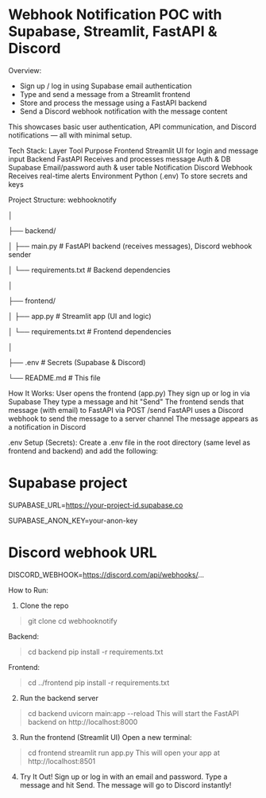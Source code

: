 # **Webhook Notification POC with Supabase, Streamlit, FastAPI & Discord**

Overview:
* Sign up / log in using Supabase email authentication
* Type and send a message from a Streamlit frontend
* Store and process the message using a FastAPI backend
* Send a Discord webhook notification with the message content

This showcases basic user authentication, API communication, and Discord notifications — all with minimal setup.

Tech Stack:
Layer	           Tool	                    Purpose
Frontend	       Streamlit	              UI for login and message input
Backend	         FastAPI	                Receives and processes message
Auth & DB	       Supabase	                Email/password auth & user table
Notification	   Discord Webhook	        Receives real-time alerts
Environment	     Python (.env)	          To store secrets and keys

Project Structure:
webhooknotify

│

├── backend/

│   ├── main.py               # FastAPI backend (receives messages), Discord webhook sender

│   └── requirements.txt      # Backend dependencies

│

├── frontend/

│   ├── app.py                # Streamlit app (UI and logic)

│   └── requirements.txt      # Frontend dependencies

│

├── .env                      # Secrets (Supabase & Discord)

└── README.md                 # This file



How It Works:
User opens the frontend (app.py)
They sign up or log in via Supabase
They type a message and hit "Send"
The frontend sends that message (with email) to FastAPI via POST /send
FastAPI uses a Discord webhook to send the message to a server channel
The message appears as a notification in Discord


.env Setup (Secrets):
Create a .env file in the root directory (same level as frontend and backend) and add the following:
# Supabase project
SUPABASE_URL=https://your-project-id.supabase.co

SUPABASE_ANON_KEY=your-anon-key

# Discord webhook URL
DISCORD_WEBHOOK=https://discord.com/api/webhooks/...


How to Run:
1. Clone the repo
>git clone <repo-url>
cd webhooknotify

Backend:
>cd backend
>pip install -r requirements.txt

Frontend:
>cd ../frontend
>pip install -r requirements.txt

2. Run the backend server
>cd backend
>uvicorn main:app --reload
This will start the FastAPI backend on http://localhost:8000

3. Run the frontend (Streamlit UI)
Open a new terminal:
>cd frontend
>streamlit run app.py
This will open your app at http://localhost:8501

4. Try It Out!
Sign up or log in with an email and password.
Type a message and hit Send.
The message will go to Discord instantly!
